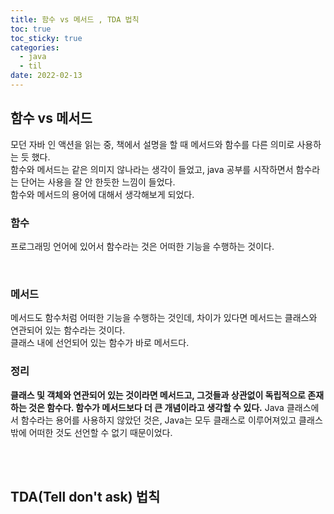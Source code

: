 ```yaml
---
title: 함수 vs 메서드 , TDA 법칙
toc: true
toc_sticky: true
categories:
  - java
  - til
date: 2022-02-13
---
```

## 함수 vs 메서드
모던 자바 인 액션을 읽는 중, 책에서 설명을 할 때 메서드와 함수를 다른 의미로 사용하는 듯 했다.<br/>
함수와 메서드는 같은 의미지 않나라는 생각이 들었고, java 공부를 시작하면서 함수라는 단어는 사용을 잘 안 한듯한 느낌이 들었다.<br/>
함수와 메서드의 용어에 대해서 생각해보게 되었다.
<br/>


### 함수
프로그래밍 언어에 있어서 함수라는 것은 어떠한 기능을 수행하는 것이다.

<br/>


### 메서드
 메서드도 함수처럼 어떠한 기능을 수행하는 것인데, 차이가 있다면 메서드는 클래스와 연관되어 있는 함수라는 것이다.<br/> 
 클래스 내에 선언되어 있는 함수가 바로 메서드다. 
 <br/>



### 정리

 **클래스 및 객체와 연관되어 있는 것이라면 메서드고, 그것들과 상관없이 독립적으로 존재하는 것은 함수다. 함수가 메서드보다 더 큰 개념이라고 생각할 수 있다.**
 Java 클래스에서 함수라는 용어를 사용하지 않았던 것은, Java는 모두 클래스로 이루어져있고 클래스 밖에 어떠한 것도 선언할 수 없기 때문이었다.

<br/>
<br/>

## TDA(Tell don't ask) 법칙

<br/>